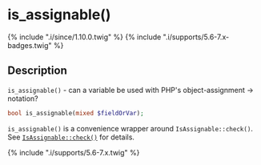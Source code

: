 # is_assignable()

{% include ".i/since/1.10.0.twig" %}
{% include ".i/supports/5.6-7.x-badges.twig" %}

## Description

`is_assignable()` - can a variable be used with PHP's object-assignment -> notation?

```php
bool is_assignable(mixed $fieldOrVar);
```

`is_assignable()` is a convenience wrapper around `IsAssignable::check()`. See [`IsAssignable::check()`](IsAssignable.check.html) for details.

{% include ".i/supports/5.6-7.x.twig" %}
